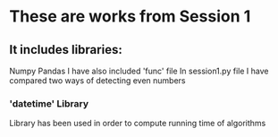 # These are works from Session 1

## It includes libraries:
Numpy Pandas
I have also included 'func' file
In session1.py file I have compared
two ways of detecting even numbers
### 'datetime' Library
Library has been used in order
to compute running time of algorithms
